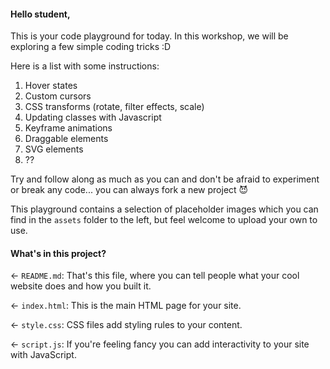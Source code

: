 #### Hello student,

This is your code playground for today.
In this workshop, we will be exploring a few simple coding tricks :D

Here is a list with some instructions:

1. Hover states
2. Custom cursors
3. CSS transforms (rotate, filter effects, scale)
4. Updating classes with Javascript
5. Keyframe animations
6. Draggable elements
7. SVG elements
8. ??

Try and follow along as much as you can and don't be afraid to experiment or break any code... you can always fork a new project 😈

This playground contains a selection of placeholder images which you can find in the `assets` folder to the left, but feel welcome to upload your own to use.

#### What's in this project?

← `README.md`: That's this file, where you can tell people what your cool website does and how you built it.

← `index.html`: This is the main HTML page for your site.

← `style.css`: CSS files add styling rules to your content.

← `script.js`: If you're feeling fancy you can add interactivity to your site with JavaScript.
